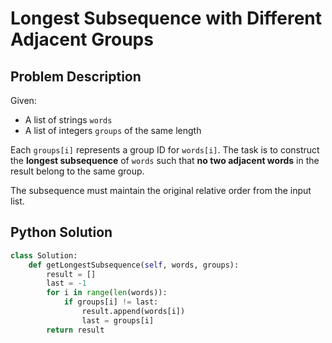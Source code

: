 # Longest Subsequence with Different Adjacent Groups

## Problem Description

Given:
- A list of strings `words`
- A list of integers `groups` of the same length

Each `groups[i]` represents a group ID for `words[i]`. The task is to construct the **longest subsequence** of `words` such that **no two adjacent words** in the result belong to the same group.

The subsequence must maintain the original relative order from the input list.

## Python Solution

```python
class Solution:
    def getLongestSubsequence(self, words, groups):
        result = []
        last = -1
        for i in range(len(words)):
            if groups[i] != last:
                result.append(words[i])
                last = groups[i]
        return result
